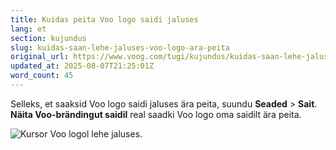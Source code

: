 ```yaml
---
title: Kuidas peita Voo logo saidi jaluses
lang: et
section: kujundus
slug: kuidas-saan-lehe-jaluses-voo-logo-ara-peita
original_url: https://www.voog.com/tugi/kujundus/kuidas-saan-lehe-jaluses-voo-logo-ara-peita
updated_at: 2025-08-07T21:25:01Z
word_count: 45
---
```

Selleks, et saaksid Voo logo saidi jaluses ära peita, suundu **Seaded** > **Sait**. **Näita Voo-brändingut saidil** real saadki Voo logo oma saidilt ära peita.  

![Kursor Voo logol lehe jaluses.](https://media.voog.com/0000/0036/2183/photos/Voo_brandingu_eemaldamine-1_block.webp "Kursor Voo logol lehe jaluses.")
